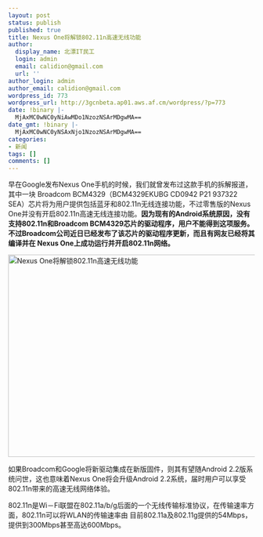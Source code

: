 ```yaml
---
layout: post
status: publish
published: true
title: Nexus One将解锁802.11n高速无线功能
author:
  display_name: 北漂IT民工
  login: admin
  email: calidion@gmail.com
  url: ''
author_login: admin
author_email: calidion@gmail.com
wordpress_id: 773
wordpress_url: http://3gcnbeta.ap01.aws.af.cm/wordpress/?p=773
date: !binary |-
  MjAxMC0wNC0yNiAwMDo1NzozNSArMDgwMA==
date_gmt: !binary |-
  MjAxMC0wNC0yNSAxNjo1NzozNSArMDgwMA==
categories:
- 新闻
tags: []
comments: []
---
```

<p>早在Google发布Nexus One手机的时候，我们就曾发布过这款手机的拆解报道，其中一块 Broadcom BCM4329（BCM4329EKUBG CD0942 P21 937322 SEA）芯片将为用户提供包括蓝牙和802.11n无线连接功能，不过零售版的Nexus One并没有开启802.11n高速无线连接功能。<strong>因为现有的Android系统原因，没有支持802.11n和Broadcom BCM4329芯片的驱动程序，用户不能得到这项服务。不过Broadcom公司近日已经发布了该芯片的驱动程序更新，而且有网友已经将其编译并在 Nexus One上成功运行并开启802.11n网络。</strong></p>
<p><a href="http://news.mydrivers.com/Img/20100425/08531454.jpg" target="_blank"><img src="http://img.cnbeta.com/newsimg/100425/09122201488778682.jpg" alt="Nexus One将解锁802.11n高速无线功能" width="550" height="413" /></a></p>
<p>如果Broadcom和Google将新驱动集成在新版固件，则其有望随Android 2.2版系统问世，这也意味着Nexus One将会升级Android 2.2系统，届时用户可以享受802.11n带来的高速无线网络体验。</p>
<p>802.11n是Wi－Fi联盟在802.11a/b/g后面的一个无线传输标准协议，在传输速率方面，802.11n可以将WLAN的传输速率由 目前802.11a及802.11g提供的54Mbps，提供到300Mbps甚至高达600Mbps。</p>
